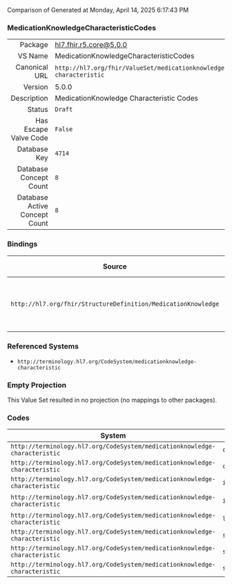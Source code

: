 Comparison of 
Generated at Monday, April 14, 2025 6:17:43 PM

### MedicationKnowledgeCharacteristicCodes

|      |     |
| ---: | --- |
| Package | hl7.fhir.r5.core@5.0.0 |
| VS Name | MedicationKnowledgeCharacteristicCodes |
| Canonical URL | `http://hl7.org/fhir/ValueSet/medicationknowledge-characteristic` |
| Version | 5.0.0 |
| Description | MedicationKnowledge Characteristic Codes |
| Status | `Draft` |
| Has Escape Valve Code | `False` |
| Database Key | `4714` |
| Database Concept Count | `8` |
| Database Active Concept Count | `8` |
### Bindings

| Source | Element | Binding | Strength | Element Short |
| ------ | ------- | ------- | -------- | ------------- |
| `http://hl7.org/fhir/StructureDefinition/MedicationKnowledge` | `MedicationKnowledge.definitional.drugCharacteristic.type` | `http://hl7.org/fhir/ValueSet/medicationknowledge-characteristic` | `Example` | Code specifying the type of characteristic of medication |

### Referenced Systems

* `http://terminology.hl7.org/CodeSystem/medicationknowledge-characteristic`
### Empty Projection

This Value Set resulted in no projection (no mappings to other packages).

### Codes

| System | Code | Display |
| ------ | ---- | ------- |
| `http://terminology.hl7.org/CodeSystem/medicationknowledge-characteristic` | `coating` | Coating |
| `http://terminology.hl7.org/CodeSystem/medicationknowledge-characteristic` | `color` | Color |
| `http://terminology.hl7.org/CodeSystem/medicationknowledge-characteristic` | `image` | Image |
| `http://terminology.hl7.org/CodeSystem/medicationknowledge-characteristic` | `imprintcd` | Imprint Code |
| `http://terminology.hl7.org/CodeSystem/medicationknowledge-characteristic` | `logo` | Logo |
| `http://terminology.hl7.org/CodeSystem/medicationknowledge-characteristic` | `scoring` | Scoring |
| `http://terminology.hl7.org/CodeSystem/medicationknowledge-characteristic` | `shape` | Shape |
| `http://terminology.hl7.org/CodeSystem/medicationknowledge-characteristic` | `size` | Size |
